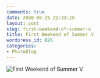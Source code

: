 ```yaml
---
comments: true
date: 2008-06-25 22:33:28
layout: post
slug: first-weekend-of-summer-v
title: First Weekend of Summer V
wordpress_id: 826
categories:
- PhotoBlog
---
```


![First Weekend of Summer V](http://ryanfitzer.com/main/wp-content/uploads/2008/06/summer-5.jpg)
